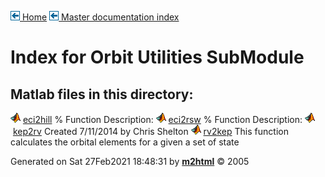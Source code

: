 [![\<](../../../../left.png) Home](../../../../../index.md)     [![\<](../../../../left.png) Master documentation index](../../../../../documentation.html)
 

# Index for Orbit Utilities SubModule

## Matlab files in this directory:

 
  ![](../../../../matlabicon.gif) [eci2hill](eci2hill.md)   \% Function Description:
  ![](../../../../matlabicon.gif) [eci2rsw](eci2rsw.md)     \% Function Description:
  ![](../../../../matlabicon.gif) [kep2rv](kep2rv.md)       Created 7/11/2014 by Chris Shelton
  ![](../../../../matlabicon.gif) [rv2kep](rv2kep.md)       This function calculates the orbital elements for a given a set of state
 



Generated on Sat 27Feb2021 18:48:31 by
**[m2html](http://www.artefact.tk/software/matlab/m2html/ "Matlab Documentation in HTML")**
© 2005